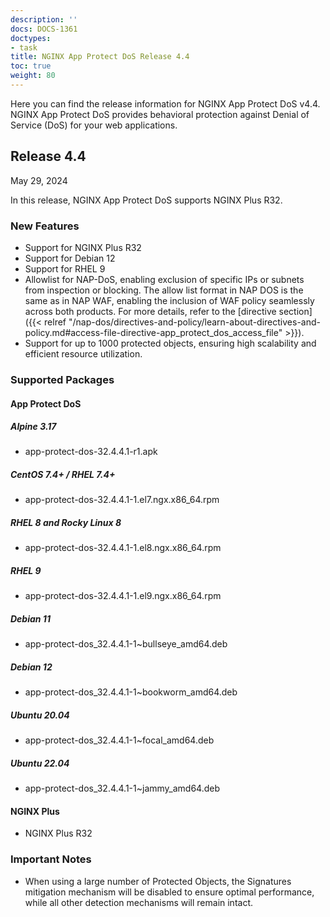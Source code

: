 ```yaml
---
description: ''
docs: DOCS-1361
doctypes:
- task
title: NGINX App Protect DoS Release 4.4
toc: true
weight: 80
---
```


Here you can find the release information for NGINX App Protect DoS v4.4. NGINX App Protect DoS provides behavioral protection against Denial of Service (DoS) for your web applications.

## Release 4.4

May 29, 2024

In this release, NGINX App Protect DoS supports NGINX Plus R32.

### New Features

- Support for NGINX Plus R32
- Support for Debian 12
- Support for RHEL 9
- Allowlist for NAP-DoS, enabling exclusion of specific IPs or subnets from inspection or blocking. The allow list format in NAP DOS is the same as in NAP WAF, enabling the inclusion of WAF policy seamlessly across both products. For more details, refer to the [directive section]({{< relref "/nap-dos/directives-and-policy/learn-about-directives-and-policy.md#access-file-directive-app_protect_dos_access_file" >}}).
- Support for up to 1000 protected objects, ensuring high scalability and efficient resource utilization.

### Supported Packages

#### App Protect DoS

##### Alpine 3.17

- app-protect-dos-32.4.4.1-r1.apk

##### CentOS 7.4+ / RHEL 7.4+

- app-protect-dos-32.4.4.1-1.el7.ngx.x86_64.rpm

##### RHEL 8 and Rocky Linux 8

- app-protect-dos-32.4.4.1-1.el8.ngx.x86_64.rpm

##### RHEL 9

- app-protect-dos-32.4.4.1-1.el9.ngx.x86_64.rpm

##### Debian 11

- app-protect-dos_32.4.4.1-1~bullseye_amd64.deb

##### Debian 12

- app-protect-dos_32.4.4.1-1~bookworm_amd64.deb

##### Ubuntu 20.04

- app-protect-dos_32.4.4.1-1~focal_amd64.deb

##### Ubuntu 22.04

- app-protect-dos_32.4.4.1-1~jammy_amd64.deb


#### NGINX Plus

- NGINX Plus R32


### Important Notes


- When using a large number of Protected Objects, the Signatures mitigation mechanism will be disabled to ensure optimal performance, while all other detection mechanisms will remain intact.

